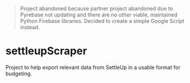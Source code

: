 > Project abandoned because partner project abandoned due to Pyrebase not updating and there are no other viable,
maintained Python Firebase libraries. Decided to create a simple Google Script instead.

# settleupScraper
Project to help export relevant data from SettleUp in a usable format for budgeting.
